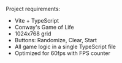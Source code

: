 <!-- Use this file to provide workspace-specific custom instructions to Copilot. For more details, visit https://code.visualstudio.com/docs/copilot/copilot-customization#_use-a-githubcopilotinstructionsmd-file -->

Project requirements:
- Vite + TypeScript
- Conway's Game of Life
- 1024x768 grid
- Buttons: Randomize, Clear, Start
- All game logic in a single TypeScript file
- Optimized for 60fps with FPS counter
